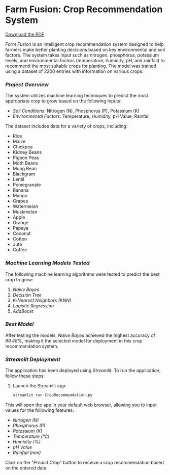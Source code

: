 # Farm Fusion: Crop Recommendation System
[Download the PDF](https://github.com/AlaaMohamedAmer/Farmfusion/blob/master/docs/Farm%20Fusion.pdf)

*Farm Fusion* is an intelligent crop recommendation system designed to help farmers make better planting decisions based on key environmental and soil factors. The system takes input such as nitrogen, phosphorus, potassium levels, and environmental factors (temperature, humidity, pH, and rainfall) to recommend the most suitable crops for planting. The model was trained using a dataset of 2200 entries with information on various crops.

### *Project Overview*

The system utilizes machine learning techniques to predict the most appropriate crop to grow based on the following inputs:
- *Soil Conditions*: Nitrogen (N), Phosphorus (P), Potassium (K)
- *Environmental Factors*: Temperature, Humidity, pH Value, Rainfall

The dataset includes data for a variety of crops, including:
- Rice
- Maize
- Chickpea
- Kidney Beans
- Pigeon Peas
- Moth Beans
- Mung Bean
- Blackgram
- Lentil
- Pomegranate
- Banana
- Mango
- Grapes
- Watermelon
- Muskmelon
- Apple
- Orange
- Papaya
- Coconut
- Cotton
- Jute
- Coffee

### *Machine Learning Models Tested*

The following machine learning algorithms were tested to predict the best crop to grow:
1. *Naive Bayes*
2. *Decision Tree*
3. *K-Nearest Neighbors (KNN)*
4. *Logistic Regression*
5. *AdaBoost*

### *Best Model*
After testing the models, *Naive Bayes* achieved the highest accuracy of *99.48%*, making it the selected model for deployment in this crop recommendation system.

### *Streamlit Deployment*

The application has been deployed using *Streamlit*. To run the application, follow these steps:

1. Launch the Streamlit app:
   ```bash
   streamlit run CropRecommendation.py
This will open the app in your default web browser, allowing you to input values for the following features:

- *Nitrogen (N)*
- *Phosphorus (P)*
- *Potassium (K)*
- *Temperature (°C)*
- *Humidity (%)*
- *pH Value*
- *Rainfall (mm)*

Click on the *"Predict Crop"* button to receive a crop recommendation based on the entered data.
